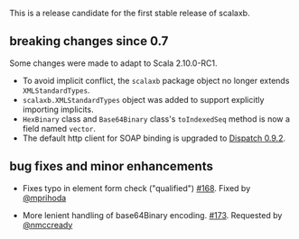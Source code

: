 This is a release candidate for the first stable release of scalaxb.

## breaking changes since 0.7

Some changes were made to adapt to Scala 2.10.0-RC1.

- To avoid implicit conflict, the `scalaxb` package object no longer extends `XMLStandardTypes`.
- `scalaxb.XMLStandardTypes` object was added to support explicitly importing implicits.
- `HexBinary` class and `Base64Binary` class's `toIndexedSeq` method is now a field named `vector`.
- The default http client for SOAP binding is upgraded to [Dispatch 0.9.2](http://dispatch.databinder.net/).

## bug fixes and minor enhancements

- Fixes typo in element form check ("qualified") [#168][168]. Fixed by [@mprihoda][@mprihoda]
- More lenient handling of base64Binary encoding. [#173][173]. Requested by [@nmccready][@nmccready]

  [168]: https://github.com/eed3si9n/scalaxb/pull/168
  [173]: https://github.com/eed3si9n/scalaxb/pull/173
  [@mprihoda]: https://github.com/mprihoda
  [@nmccready]: https://github.com/nmccready
